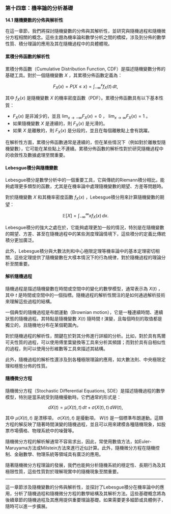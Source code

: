 ### 第十四章：機率論的分析基礎

**14.1 隨機變數的分佈與解析性**

在這一章節，我們將探討隨機變數的分佈與其解析性，並研究與隨機過程和隨機微分方程相關的概念。這些主題為機率論和數學分析之間的橋樑，涉及到分佈的數學性質、積分理論的應用及其在隨機過程中的具體體現。

#### 累積分佈函數的解析性

累積分佈函數（Cumulative Distribution Function, CDF）是描述隨機變數分佈的基礎工具。對於一個隨機變數  $`X`$ ，其累積分佈函數定義為：


```math
F_X(x) = P(X \leq x) = \int_{-\infty}^{x} f_X(t) \, dt,
```


其中  $`f_X(x)`$  是隨機變數  $`X`$  的機率密度函數（PDF）。累積分佈函數具有以下基本性質：
-  $`F_X(x)`$  是非減少的，並且  $`\lim_{x \to -\infty} F_X(x) = 0`$ ， $`\lim_{x \to \infty} F_X(x) = 1`$ 。
- 如果隨機變數  $`X`$  是連續的，則  $`F_X(x)`$  是光滑的。
- 如果  $`X`$  是離散的，則  $`F_X(x)`$  是分段的，並且在每個離散點上會有跳躍。

在解析性方面，累積分佈函數通常是連續的，但在某些情況下（例如對於離散型隨機變數），它可能在某些點上不連續。累積分佈函數的解析性對於研究隨機過程中的收斂性及數據處理至關重要。

#### Lebesgue積分與隨機變數

Lebesgue積分是數學分析中的一個重要工具，它與傳統的Riemann積分相比，能夠處理更多類型的函數，尤其是在機率論中處理隨機變數的期望、方差等問題時。

對於隨機變數  $`X`$  和其機率密度函數  $`f_X(x)`$ ，Lebesgue積分用來計算隨機變數的期望：


```math
\mathbb{E}[X] = \int_{-\infty}^{\infty} x f_X(x) \, dx.
```


Lebesgue積分的強大之處在於，它能夠處理更加一般的情況，特別是在隨機變數的期望、方差、甚至在隨機過程中的某些測度理論情境下，這些積分的定義比傳統積分更加廣泛。

此外，Lebesgue積分與大數法則和中心極限定理等機率論中的基本定理密切相關，這些定理提供了隨機變數在大樣本情況下的行為規律，對於隨機過程的理論分析至關重要。

#### 解析隨機過程

隨機過程是描述隨機變數在時間或空間中的變化的數學模型，通常表示為  $`X(t)`$ ，其中  $`t`$  是時間或空間中的一個指標。隨機過程的解析性關注的是如何通過解析技術來理解這些過程的結構。

一個典型的隨機過程是布朗運動（Brownian motion），它是一種連續時間、連續狀態的隨機過程。其特點是隨機變數  $`X(t)`$  隨時間  $`t`$  演變，且每個時刻的取值都是獨立的，且隨機地分布在某個範圍內。

對於隨機過程的解析性，關鍵在於對其分佈進行詳細的分析。比如，對於具有馬爾可夫性質的過程，可以使用傅里葉變換等工具來分析其頻譜；而對於具有自相似性的過程，則可以使用分形維數等工具來描述其結構。

此外，隨機過程的解析性還涉及到各種極限理論的應用，如大數法則、中央極限定理和穩態分佈的性質。

#### 隨機微分方程

隨機微分方程（Stochastic Differential Equations, SDE）是描述隨機過程的數學模型，特別是當系統受到隨機擾動時。它們通常的形式是：


```math
dX(t) = \mu(X(t), t) \, dt + \sigma(X(t), t) \, dW(t),
```


其中  $`\mu(X(t), t)`$  是漂移項， $`\sigma(X(t), t)`$  是擾動項， $`W(t)`$  是一個標準布朗運動。這類方程的解反映了隨著時間演變的隨機過程，並且可以用來建模各種隨機現象，如股票市場價格、物理系統中的噪聲等。

隨機微分方程的解析解通常不容易求出，因此，常使用數值方法，如Euler-Maruyama方法或Milstein方法來進行近似計算。此外，隨機微分方程在隨機控制、金融數學、物理系統等領域具有廣泛的應用。

隨著隨機微分方程理論的發展，我們也能夠分析隨機系統的穩定性、長期行為及其極限性質，這些性質對於理解現實中的隨機現象至關重要。

---

這一章節涉及隨機變數的分佈與解析性，並探討了Lebesgue積分在機率論中的應用，分析了隨機過程和隨機微分方程的數學結構及其解析方法。這些基礎概念將為後續章節的隨機過程及其應用提供重要理論基礎。如果需要更多細節或具體例子，隨時可以進一步擴展。